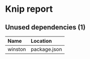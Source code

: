 # Knip report

## Unused dependencies (1)

| Name    | Location     |
|:--------|:-------------|
| winston | package.json |

